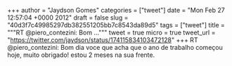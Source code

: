 
+++
author = "Jaydson Gomes"
categories = ["tweet"]
date = "Mon Feb 27 12:57:04 +0000 2012"
draft = false
slug = "40d3f7c49985297db382551205bb7c8543da89d5"
tags = ["tweet"]
title = """RT @piero_contezini: Bom ..."""
tweet = true
micro = true
tweet_url = "https://twitter.com/jaydson/status/174115834103472128"
+++
RT @piero_contezini: Bom dia voce que acha que o ano de trabalho começou hoje, muito obrigado! estou 2 meses na sua frente.
